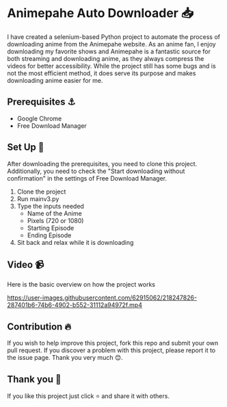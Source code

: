 # **Animepahe Auto Downloader** 📥
I have created a selenium-based Python project to automate the process of downloading anime from the Animepahe website. As an anime fan, I enjoy downloading my favorite shows and Animepahe is a fantastic source for both streaming and downloading anime, as they always compress the videos for better accessibility. While the project still has some bugs and is not the most efficient method, it does serve its purpose and makes downloading anime easier for me.

## **Prerequisites** ⚓
- Google Chrome
- Free Download Manager

## **Set Up** 🔧
After downloading the prerequisites, you need to clone this project. Additionally, you need to check the "Start downloading without confirmation" in the settings of Free Download Manager.

1. Clone the project
2. Run mainv3.py
3. Type the inputs needed
    - Name of the Anime
    - Pixels (720 or 1080)
    - Starting Episode
    - Ending Episode
4. Sit back and relax while it is downloading

## **Video** 📹
Here is the basic overview on how the project works

https://user-images.githubusercontent.com/62915062/218247826-287401b6-74b6-4902-b552-31112a94972f.mp4


## **Contribution** 🔥
If you wish to help improve this project, fork this repo and submit your own pull request. If you discover a problem with this project, please report it to the issue page. Thank you very much   😊.

## **Thank you** 💖
If you like this project just click ⭐ and share it with others.
